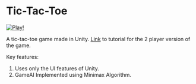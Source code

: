 # Tic-Tac-Toe

[![Play!](https://img.shields.io/badge/%E2%9C%88-Play!-brightgreen)](https://sundeepchand.github.io/Tic-Tac-Toe/)

A tic-tac-toe game made in Unity. [Link](https://learn.unity.com/tutorial/creating-a-tic-tac-toe-game-using-only-ui-components#) to tutorial for the 2 player version of the game.

Key features:

1. Uses only the UI features of Unity.
2. GameAI Implemented using Minimax Algorithm.
